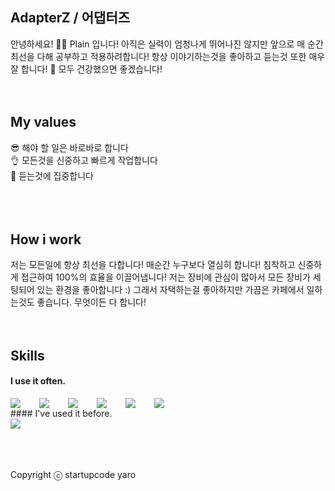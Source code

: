 ## AdapterZ / 어댑터즈
안녕하세요! 🙋‍♂️ Plain 입니다! 아직은 실력이 엄청나게 뛰어나진 않지만 앞으로 매 순간 최선을 다해 공부하고 적용하려합니다!
항상 이야기하는것을 좋아하고 듣는것 또한 매우 잘 합니다! 🥰 모두 건강했으면 좋겠습니다!
<br />
<br />
<br />
## My values
😎 해야 할 일은 바로바로 합니다<br />
👌 모든것을 신중하고 빠르게 작업합니다<br />
🦻 듣는것에 집중합니다<br />
<br />
<br />
<br />
## How i work
저는 모든일에 항상 최선을 다합니다! 매순간 누구보다 열심히 합니다! 침착하고 신중하게 접근하여 100%의 효율을 이끌어냅니다!
저는 장비에 관심이 많아서 모든 장비가 세팅되어 있는 환경을 좋아합니다 :) 그래서 자택하는걸 좋아하지만 가끔은 카페에서 일하는것도 좋습니다.
무엇이든 다 합니다!
<br />
<br />
<br />
## Skills
#### I use it often.
<div style="display:flex;gap:30px;flex-wrap:wrap;">
  <img src="https://img.shields.io/badge/js-F7DF1E?style=for-the-badge&logo=javascript&logoColor=black">
  <img src="https://img.shields.io/badge/Android-3DDC84?style=for-the-badge&logo=android&logoColor=white">
  <img src="https://img.shields.io/badge/Java-007396?style=for-the-badge&logo=Java&logoColor=white">
  <img src="https://img.shields.io/badge/Python-001296?style=for-the-badge&logo=Python&logoColor=black">
  <img src="https://img.shields.io/badge/C-F1DF8E?style=for-the-badge&logo=C&logoColor=black">
  <img src="https://img.shields.io/badge/C++-F7121E?style=for-the-badge&logo=C++&logoColor=black">
  
</div>
#### I've used it before.
<div style="display:flex;gap:30px;flex-wrap:wrap;">
  <img src="https://img.shields.io/badge/Kotlin-7F52FF?style=for-the-badge&logo=Kotlin&logoColor=white">
</div>
<br />
<br />
<br />

Copyright ⓒ startupcode yaro